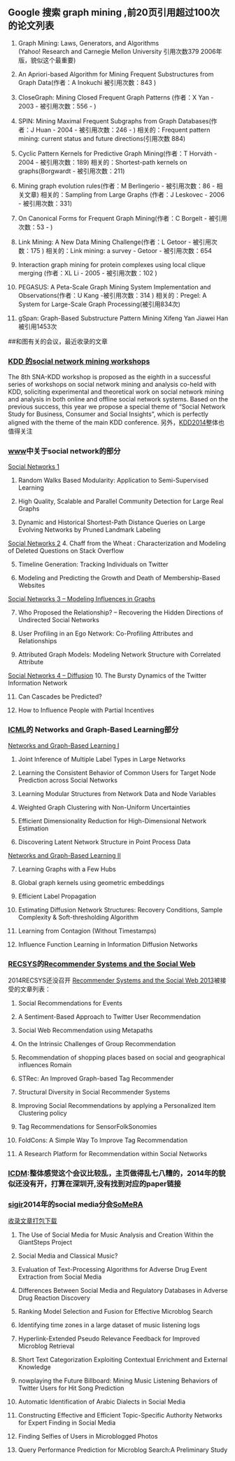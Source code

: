 ﻿## Google 搜索 graph mining ,前20页引用超过100次的论文列表

1. Graph Mining: Laws, Generators, and Algorithms  
(Yahoo! Research and Carnegie Mellon University 引用次数379 2006年版，貌似这个最重要)

2. An Apriori-based Algorithm for Mining Frequent Substructures from Graph Data(作者：A Inokuchi  被引用次数：843 )


3. CloseGraph: Mining Closed Frequent Graph Patterns (作者：X Yan - 2003 - 被引用次数：556 - )


4. SPIN: Mining Maximal Frequent Subgraphs from Graph Databases(作者：J Huan - 2004 - 被引用次数：246 - )
相关的：Frequent pattern mining: current status and future directions(引用次数 884)

5. Cyclic Pattern Kernels for Predictive Graph Mining(作者：T Horváth - 2004 - 被引用次数：189)
相关的：Shortest-path kernels on graphs(Borgwardt - 被引用次数：211)

6. Mining graph evolution rules(作者：M Berlingerio - 被引用次数：86 - 相关文章)
相关的：Sampling from Large Graphs (作者：J Leskovec - 2006 - 被引用次数：331)

7. On Canonical Forms for Frequent Graph Mining(作者：C Borgelt - 被引用次数：53 - )

8. Link Mining: A New Data Mining Challenge(作者：L Getoor - 被引用次数：175 )
相关的：Link mining: a survey - Getoor - 被引用次数：654

9. Interaction graph mining for protein complexes using local clique merging
(作者：XL Li - 2005 - 被引用次数：102 )

10. PEGASUS: A Peta-Scale Graph Mining System Implementation and Observations(作者：U Kang -被引用次数：314 )
相关的：Pregel: A System for Large-Scale Graph Processing(被引用834次)


11. gSpan: Graph-Based Substructure Pattern Mining 
Xifeng Yan Jiawei Han 被引用1453次


##和图有关的会议，最近收录的文章

### [KDD 的social network mining workshops]
 The 8th SNA-KDD workshop is proposed as the eighth in a successful series of workshops on  social network mining and analysis co-held with KDD, soliciting experimental and theoretical work on social network mining and analysis in both online and offline social network systems. Based on the previous success, this year we propose a special theme of “Social Network Study for Business, Consumer and Social Insights”, which is perfectly aligned with the theme of the main KDD conference. 另外，[KDD2014]整体也值得关注

### [www]中关于social network的部分
 
 [Social Networks 1]

1. Random Walks Based Modularity: Application to Semi-Supervised Learning 

2. High Quality, Scalable and Parallel Community Detection for Large Real Graphs 

3. Dynamic and Historical Shortest-Path Distance Queries on Large Evolving Networks by Pruned Landmark Labeling 

 [Social Networks 2]
4. Chaff from the Wheat : Characterization and Modeling of Deleted Questions on Stack Overflow

5. Timeline Generation: Tracking Individuals on Twitter 

6. Modeling and Predicting the Growth and Death of Membership-Based Websites 

 [Social Networks 3 – Modeling Influences in Graphs]

7. Who Proposed the Relationship? – Recovering the Hidden Directions of Undirected Social Networks
 
8. User Profiling in an Ego Network: Co-Profiling Attributes and Relationships

9. Attributed Graph Models: Modeling Network Structure with Correlated Attribute

 [Social Networks 4 – Diffusion]
10. The Bursty Dynamics of the Twitter Information Network

11. Can Cascades be Predicted?

12. How to Influence People with Partial Incentives 

### [ICML]的 Networks and Graph-Based Learning部分
 
 [Networks and Graph-Based Learning I]

1. Joint Inference of Multiple Label Types in Large Networks

2. Learning the Consistent Behavior of Common Users for Target Node Prediction across Social Networks

3. Learning Modular Structures from Network Data and Node Variables

4. Weighted Graph Clustering with Non-Uniform Uncertainties

5. Efficient Dimensionality Reduction for High-Dimensional Network Estimation

6. Discovering Latent Network Structure in Point Process Data

 [Networks and Graph-Based Learning II]

7. Learning Graphs with a Few Hubs

8. Global graph kernels using geometric embeddings

9. Efficient Label Propagation

10. Estimating Diffusion Network Structures: Recovery Conditions, Sample Complexity & Soft-thresholding Algorithm

11. Learning from Contagion (Without Timestamps)

12. Influence Function Learning in Information Diffusion Networks

### [RECSYS]的[Recommender Systems and the Social Web] 
2014RECSYS还没召开
 [Recommender Systems and the Social Web 2013]被接受的文章列表：

1. Social Recommendations for Events

2. A Sentiment-Based Approach to Twitter User Recommendation
	
3. Social Web Recommendation using Metapaths
	
4. On the Intrinsic Challenges of Group Recommendation

5. Recommendation of shopping places based on social and geographical influences	Romain 

6. STRec: An Improved Graph-based Tag Recommender	

7. Structural Diversity in Social Recommender Systems	

8. Improving Social Recommendations by applying a Personalized Item Clustering policy

9. Tag Recommendations for SensorFolkSonomies

10. FoldCons: A Simple Way To Improve Tag Recommendation	

11. A Research Platform for Recommendation within Social Networks 




### [ICDM]:整体感觉这个会议比较乱，主页做得乱七八糟的，2014年的貌似还没有开，打算在深圳开,没有找到对应的paper链接
### [sigir]2014年的social media分会[SoMeRA]

[收录文章打包下载]

1. The Use of Social Media for Music Analysis and Creation Within the GiantSteps Project

2. Social Media and Classical Music?

3. Evaluation of Text-Processing Algorithms for Adverse Drug Event Extraction from Social Media

4. Differences Between Social Media and Regulatory Databases in Adverse Drug Reaction Discovery

5. Ranking Model Selection and Fusion for Effective Microblog Search

6. Identifying time zones in a large dataset of music listening logs

7. Hyperlink-Extended Pseudo Relevance Feedback for Improved Microblog Retrieval

8. Short Text Categorization Exploiting Contextual Enrichment and External Knowledge

9. nowplaying the Future Billboard: Mining Music Listening Behaviors of Twitter Users for Hit Song Prediction

10. Automatic Identification of Arabic Dialects in Social Media

11. Constructing Effective and Efficient Topic-Specific Authority Networks for Expert Finding in Social Media

12. Finding Selfies of Users in Microblogged Photos

13. Query Performance Prediction for Microblog Search:A Preliminary Study



[收录文章打包下载]:http://www.cp.jku.at/conferences/SoMeRA2014/preproceedings/somera_preproceedings.zip


[SoMeRA]:http://www.cp.jku.at/conferences/SoMeRA2014/


[sigir]:http://sigir.org/sigir2014/finalworkshops.php#SoMeRA


[ICDM]:http://icdm2013.rutgers.edu/
[Recommender Systems and the Social Web 2013]:http://ls13-www.cs.uni-dortmund.de/homepage/rsweb2013/index.shtml
[Recommender Systems and the Social Web]:http://ls13-www.cs.uni-dortmund.de/homepage/rsweb2014/index.shtml
[RECSYS]:http://recsys.acm.org/

[ICML]:http://icml.cc/2014/
[KDD 的social network mining workshops]:http://research.larc.smu.edu.sg/pa/snakdd2014/SNA-KDD2014.htm
[KDD2014]:http://www.kdd.org/kdd2014/program.html
[www]:http://www2014.kr/paper/proceedings/

[Social Networks 1]:http://www2014.kr/paper/proceedings/#8
[Social Networks 2]:http://www2014.kr/paper/proceedings/#20
[Social Networks 3 – Modeling Influences in Graphs]:http://www2014.kr/paper/proceedings/#25
[Social Networks 4 – Diffusion]:http://www2014.kr/paper/proceedings/#28
[Networks and Graph-Based Learning I]:http://icml.cc/2014/index/article/12.htm#sun1030
[Networks and Graph-Based Learning II]:http://icml.cc/2014/index/article/12.htm#tue1620


